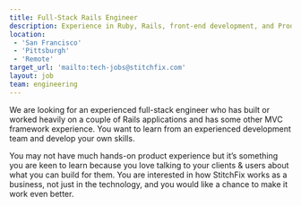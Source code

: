 ```yaml
---
title: Full-Stack Rails Engineer
description: Experience in Ruby, Rails, front-end development, and Product design.
location:
 - 'San Francisco'
 - 'Pittsburgh'
 - 'Remote'
target_url: 'mailto:tech-jobs@stitchfix.com'
layout: job
team: engineering
---
```


We are looking for an experienced full-stack engineer who has built or worked heavily on a couple of Rails applications and has some other MVC framework experience. You want to learn from an experienced development team and develop your own skills.

You may not have much hands-on product experience but it’s something you are keen to learn because you love talking to your clients &amp; users about what you can build for them. You are interested in how StitchFix works as a business, not just in the technology, and you would like a chance to make it work even better.
